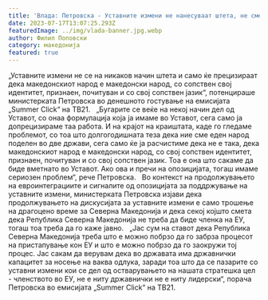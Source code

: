 ```yaml
---
title: 'Влада: Петровска - Уставните измени не нанесуваат штета, не смее да се губи драгоцено време во процесот на пристапување кон ЕУ - 17 ЈУЛИ 2023'
date: 2023-07-17T13:07:25.293Z
featuredImage: ../img/vlada-banner.jpg.webp
author: Филип Поповски
category: македонија
featured: true
---
```

„Уставните измени не се на никаков начин штета и само ќе прецизираат дека македонскиот народ е македонски народ, со сопствен свој идентитет, признаен, почитуван и со свој сопствен јазик“, потенцираше министерката Петровска во денешното гостување на емисијата „Summer Click“ на ТВ21.
 
„Бугарите се веќе на некој начин дел од Уставот, со онаа формулација која ја имаме во Уставот, сега само ја допрецизираме таа работа. И на крајот на краиштата, каде го гледаме проблемот, со тоа што долгогодишната теза дека ние сме еден народ поделен во две држави, сега само ќе ја расчистиме дека не е така, дека македонскиот народ е македонски народ, со свој сопствен идентитет, признаен, почитуван и со свој сопствен јазик. Тоа е она што сакаме да биде вметнато во Уставот. Ако ова и пречи на опозицијата, тогаш имаме сериозен проблем“, рече Петровска.
 
Во контекст на продолжувањето на евроинтеграциите и сигналите од опозицијата за поддржување на уставните измени, министерката Петровска изјави дека продолжувањето на дискусијата за уставните измени е само трошење на драгоцено време за Северна Македонија и дека секој којшто смета дека Република Северна Македонија не треба да биде членка на ЕУ, тогаш тоа треба да го каже јавно.
 
„Јас сум на ставот дека Република Северна Македонија треба што е можно побрзо да го забрза процесот на пристапување кон ЕУ и што е можно побрзо да го заокружи тој процес. Јас сакам да верувам дека во државата има државнички капацитет за носење на ваква одлука, заради тоа што да се пазарите со уставни измени кои се дел од остварувањето на нашата стратешка цел - членството во ЕУ, не е ниту државнички не е ниту лидерски“, порача Петровска во емисијата „Summer Click“ на ТВ21.
